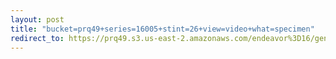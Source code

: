 ```yaml
---
layout: post
title: "bucket=prq49+series=16005+stint=26+view=video+what=specimen"
redirect_to: https://prq49.s3.us-east-2.amazonaws.com/endeavor%3D16/genomes/stage%3D0%2Bwhat%3Dgenerated/stint%3D26/series%3D16005/a%3Dgenome%2Bcriteria%3Dabundance%2Bmorph%3Dwildtype%2Bproc%3D0%2Bseries%3D16005%2Bstint%3D26%2Bthread%3D0%2Bvariation%3Dmaster%2Bext%3D.json.gz
---
```

